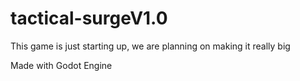 # tactical-surgeV1.0
This game is just starting up, we are planning on making it really big

Made with Godot Engine
